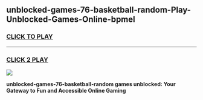 
## unblocked-games-76-basketball-random-Play-Unblocked-Games-Online-bpmel
<h3>
<a href="https://premium76.site?title=unblocked-games-76-basketball-random&ref=24A">CLICK TO PLAY</a></h3>
<hr>

<h3>
<a href="https://premium76.site?title=unblocked-games-76-basketball-random&ref=24A">CLICK 2 PLAY</a>
  
</h3>

<a href="https://premium76.site?title=unblocked-games-76-basketball-random&ref=24A"><img src="https://clearcache.store/games.png"></a>


**unblocked-games-76-basketball-random games unblocked: Your Gateway to Fun and Accessible Online Gaming**
